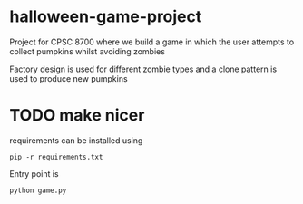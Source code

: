 # halloween-game-project

Project for CPSC 8700 where we build a game in which the user attempts to collect pumpkins whilst avoiding zombies

Factory design is used for different zombie types and a clone pattern is used to produce new pumpkins

# TODO make nicer 

requirements can be installed using 

    pip -r requirements.txt

Entry point is 

    python game.py